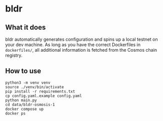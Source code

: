 # bldr

## What it does
bldr automatically generates configuration and spins up a local testnet on your dev machine. As long as you have the correct Dockerfiles in `dockerfiles/`, all additional information is fetched from the Cosmos chain registry.

## How to use

```
python3 -m venv venv
source ./venv/bin/activate
pip install -r requirements.txt
cp config.yaml.example config.yaml
python main.py
cd data/bldr-osmosis-1
docker compose up
docker ps
```
